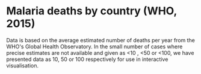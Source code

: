 # Malaria deaths by country (WHO, 2015)

Data is based on the average estimated number of deaths per year from the WHO's Global Health Observatory. In the small number of cases where precise estimates are not available and given as <10 , <50 or <100, we have presented data as 10, 50 or 100 respectively for use in interactive visualisation.